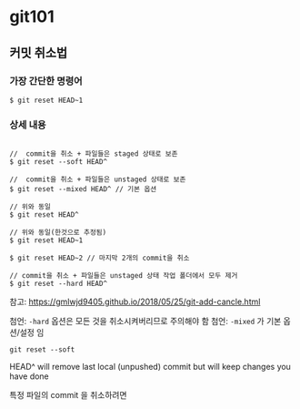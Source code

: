 # git101

##  커밋 취소법

### 가장 간단한 명령어
```
$ git reset HEAD~1
```

### 상세 내용

```
 
//  commit을 취소 + 파일들은 staged 상태로 보존
$ git reset --soft HEAD^

//  commit을 취소 + 파일들은 unstaged 상태로 보존
$ git reset --mixed HEAD^ // 기본 옵션
 
// 위와 동일
$ git reset HEAD^ 

// 위와 동일(한것으로 추정됨)
$ git reset HEAD~1

$ git reset HEAD~2 // 마지막 2개의 commit을 취소

// commit을 취소 + 파일들은 unstaged 상태 작업 폴더에서 모두 제거
$ git reset --hard HEAD^
```
참고: https://gmlwjd9405.github.io/2018/05/25/git-add-cancle.html

첨언: `-hard` 옵션은 모든 것을 취소시켜버리므로 주의해야 함
첨언: `-mixed` 가 기본 옵션/설정 임

```
git reset --soft
```
HEAD^ will remove last local (unpushed) commit but will keep changes you have done

특정 파일의 commit 을 취소하려면
